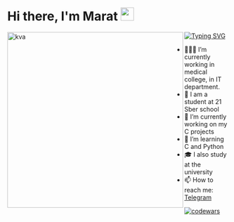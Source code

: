 
<h1 align="left">Hi there, I'm Marat <img src="https://yt3.googleusercontent.com/j3T9MGX6B1zpOKUmrMdoaYGWiPJbe244P_ozdmP-IO5tpnfJUxCA-U8g5nvBTysxYKGHvXQXBg=s900-c-k-c0x00ffffff-no-rj" height="30"></h1>
<img align="left" src="https://steamuserimages-a.akamaihd.net/ugc/954101135156565426/21D9841F8E03ED30D91A7720388E1E8D3A464FC0/?imw=5000&imh=5000&ima=fit&impolicy=Letterbox&imcolor=%23000000&letterbox=false" alt="kva" width="400"/>

[![Typing SVG](https://readme-typing-svg.herokuapp.com?color=%23009D57&lines=21+school+student)](https://git.io/typing-svg)
- 👨🏻‍💻 I’m currently working in medical college, in IT department.
- 🌱 I am a student at 21 Sber school
- 🔭 I’m currently working on my C projects
- 🐍 I’m learning C and Python
- 🎓 I also study at the university
- 📫 How to reach me: [Telegram](https://t.me/marat_pliev)


[![codewars](https://www.codewars.com/users/Marat69/badges/large)](https://www.codewars.com/users/Marat69)   
